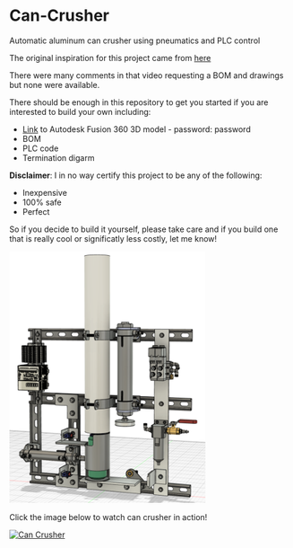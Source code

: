 # Can-Crusher
Automatic aluminum can crusher using pneumatics and PLC control

The original inspiration for this project came from [here](https://youtu.be/DYM9kJFZgmg)

There were many comments in that video requesting a BOM and drawings but none were available.

There should be enough in this repository to get you started if you are interested to build your own including:

- [Link](https://a360.co/3pBXDni) to Autodesk Fusion 360 3D model - password: password
- BOM
- PLC code
- Termination digarm

**Disclaimer**: 
I in no way certify this project to be any of the following:
- Inexpensive
- 100% safe
- Perfect

So if you decide to build it yourself, please take care and if you build one that is really cool or significatly less costly, let me know!

<p align="left">
  <img src="https://github.com/Freeno83/Can-Crusher/blob/main/Can%20Crusher%203D%20-%20NR%2031Dec20.PNG" width="350" title="Can Crusher">
</p>

Click the image below to watch can crusher in action!

[![Can Crusher](https://img.youtube.com/vi/G6M8GB0njC0/0.jpg)](https://www.youtube.com/watch?v=G6M8GB0njC0)


